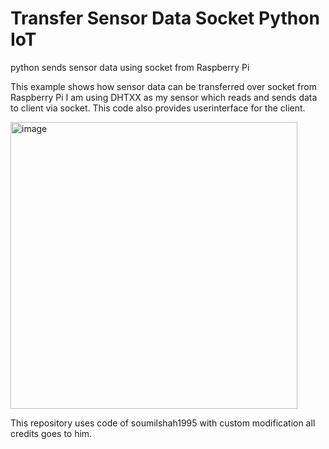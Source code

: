 # Transfer Sensor Data Socket Python IoT
python sends sensor data using socket from Raspberry Pi

This example shows how sensor data can be transferred over socket from Raspberry Pi 
I am  using DHTXX as my sensor which reads and sends data to client via socket. This code also provides userinterface for the client.

<img width="459" alt="image" src="https://user-images.githubusercontent.com/39345855/53914285-452f2600-402b-11e9-8882-2d64199baaf9.png">

This repository uses code of soumilshah1995 with custom modification all credits goes to him.
